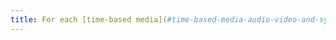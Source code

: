 ```yaml
---
title: For each [time-based media](#time-based-media-audio-video-and-synchronised) that has a [synchronised caption](#captions-media-object) or [audio description](#synchronised-audio-description-time-based-media) track, are the control features for these alternatives presented at the same level as the [main features](#main-features-of-a-time-based-media)?
---
```


